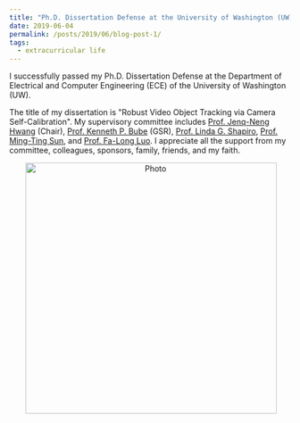 ```yaml
---
title: "Ph.D. Dissertation Defense at the University of Washington (UW)"
date: 2019-06-04
permalink: /posts/2019/06/blog-post-1/
tags:
  - extracurricular life
---
```


I successfully passed my Ph.D. Dissertation Defense at the Department of Electrical and Computer Engineering (ECE) of the University of Washington (UW). 

The title of my dissertation is "Robust Video Object Tracking via Camera Self-Calibration". My supervisory committee includes [Prof. Jenq-Neng Hwang](https://people.ece.uw.edu/hwang/) (Chair), [Prof. Kenneth P. Bube](https://math.washington.edu/people/kenneth-p-bube) (GSR), [Prof. Linda G. Shapiro](https://homes.cs.washington.edu/~shapiro/), [Prof. Ming-Ting Sun](https://people.ece.uw.edu/sun/), and [Prof. Fa-Long Luo](https://ipl-uw.github.io/fa-long-luo.html). I appreciate all the support from my committee, colleagues, sponsors, family, friends, and my faith. 

<p align="center">
  <img src="https://zhengthomastang.github.io/images/PhD_Defense_photo.jpg?raw=true" alt="Photo" style="width: 450px;"/> 
</p>
